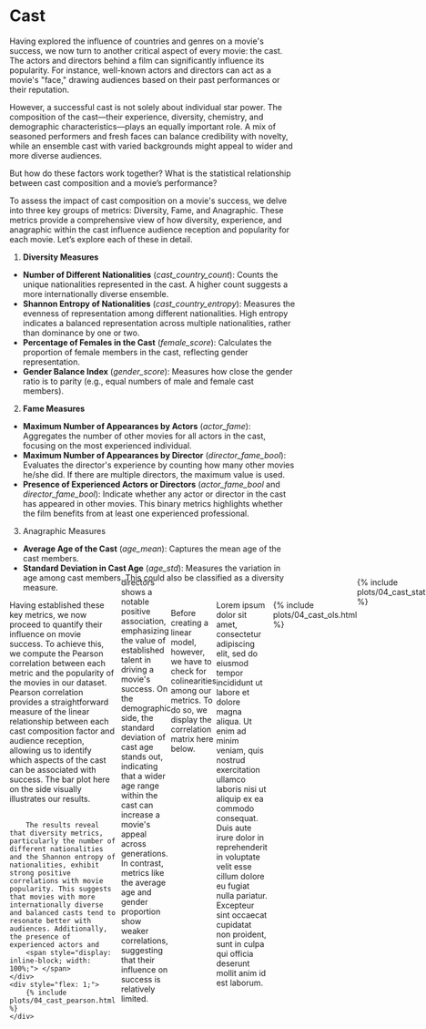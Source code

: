 # Cast

Having explored the influence of countries and genres on a movie's success, we now turn to another critical aspect of every movie: the cast. The actors and directors behind a film can significantly influence its popularity. For instance, well-known actors and directors can act as a movie's "face," drawing audiences based on their past performances or their reputation.

However, a successful cast is not solely about individual star power. The composition of the cast—their experience, diversity, chemistry, and demographic characteristics—plays an equally important role. A mix of seasoned performers and fresh faces can balance credibility with novelty, while an ensemble cast with varied backgrounds might appeal to wider and more diverse audiences.

But how do these factors work together? What is the statistical relationship between cast composition and a movie’s performance?

To assess the impact of cast composition on a movie's success, we delve into three key groups of metrics: Diversity, Fame, and Anagraphic. These metrics provide a comprehensive view of how diversity, experience, and anagraphic within the cast influence audience reception and popularity for each movie. Let’s explore each of these in detail.

1. **Diversity Measures**
 - **Number of Different Nationalities** (*cast_country_count*): Counts the unique nationalities represented in the cast. A higher count suggests a more internationally diverse ensemble.
 - **Shannon Entropy of Nationalities** (*cast_country_entropy*): Measures the evenness of representation among different nationalities. High entropy indicates a balanced representation across multiple nationalities, rather than dominance by one or two.
 - **Percentage of Females in the Cast** (*female_score*): Calculates the proportion of female members in the cast, reflecting gender representation.
 - **Gender Balance Index** (*gender_score*): Measures how close the gender ratio is to parity (e.g., equal numbers of male and female cast members).

2. **Fame Measures**
 - **Maximum Number of Appearances by Actors** (*actor_fame*): Aggregates the number of other movies for all actors in the cast, focusing on the most experienced individual.
 - **Maximum Number of Appearances by Director** (*director_fame_bool*): Evaluates the director's experience by counting how many other movies he/she did. If there are multiple directors, the maximum value is used.
 - **Presence of Experienced Actors or Directors** (*actor_fame_bool* and *director_fame_bool*): Indicate whether any actor or director in the cast has appeared in other movies. This binary metrics highlights whether the film benefits from at least one experienced professional.

3. Anagraphic Measures
 - **Average Age of the Cast** (*age_mean*): Captures the mean age of the cast members.
 - **Standard Deviation in Cast Age** (*age_std*): Measures the variation in age among cast members. This could also be classified as a diversity measure.

<div style="display: flex; align-items: flex-start">
    <div style="flex: 1; margin-right: 10px;">
        Having established these key metrics, we now proceed to quantify their influence on movie success. To achieve this, we compute the Pearson correlation between each metric and the popularity of the movies in our dataset. Pearson correlation provides a straightforward measure of the linear relationship between each cast composition factor and audience reception, allowing us to identify which aspects of the cast can be associated with success. The bar plot here on the side visually illustrates our results. <br><br>
		
		The results reveal that diversity metrics, particularly the number of different nationalities and the Shannon entropy of nationalities, exhibit strong positive correlations with movie popularity. This suggests that movies with more internationally diverse and balanced casts tend to resonate better with audiences. Additionally, the presence of experienced actors and
		<span style="display: inline-block; width: 100%;"> </span>
    </div>
    <div style="flex: 1;">
        {% include plots/04_cast_pearson.html %}
    </div>
</div>
<div style="margin-top: -40px;">
    directors shows a notable positive association, emphasizing the value of established talent in driving a movie's success. On the demographic side, the standard deviation of cast age stands out, indicating that a wider age range within the cast can increase a movie's appeal across generations. In contrast, metrics like the average age and gender proportion show weaker correlations, suggesting that their influence on success is relatively limited.
</div>


Before creating a linear model, however, we have to check for colinearities among our metrics. To do so, we display the correlation matrix here below.

<div style="display: flex; align-items: flex-start">
    <div style="flex: 1; margin-right: 10px;">
        Lorem ipsum dolor sit amet, consectetur adipiscing elit, sed do eiusmod tempor incididunt ut labore et dolore magna aliqua. Ut enim ad minim veniam, quis nostrud exercitation ullamco laboris nisi ut aliquip ex ea commodo consequat. Duis aute irure dolor in reprehenderit in voluptate velit esse cillum dolore eu fugiat nulla pariatur. Excepteur sint occaecat cupidatat non proident, sunt in culpa qui officia deserunt mollit anim id est laborum.
    </div>
    <div style="flex: 1;">
        {% include plots/04_cast_ols.html %}
    </div>
</div>



<div style="display: flex; justify-content: center; margin-top: -40px;">
    {% include plots/04_cast_stats_heatmap.html %}
</div>